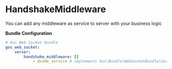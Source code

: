 # HandshakeMiddleware

You can add any middleware as service to server with your business logic  
 

**Bundle Configuration**

```yaml
# Gos Web Socket Bundle
gos_web_socket:
    server:
        handshake_middleware: []
            - @some_service # implements Gos\Bundle\WebSocketBundle\Server\App\Stack\HandshakeMiddlewareInterface
```
